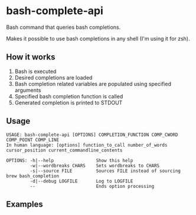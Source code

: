 # bash-complete-api

Bash command that queries bash completions.

Makes it possible to use bash completions in any shell (I'm using it for zsh).
## How it works

1. Bash is executed
1. Desired completions are loaded
1. Bash completion related variables are populated using specified arguments
1. Specified bash completion function is called
1. Generated completion is printed to STDOUT

## Usage
```
USAGE: bash-complete-api [OPTIONS] COMPLETION_FUNCTION COMP_CWORD COMP_POINT COMP_LINE
In human language: [options] function_to_call number_of_words cursor_position current_commandline_contents
 
OPTIONS: -h|--help                Show this help
         -w|--wordbreaks CHARS    Sets wordbreaks to CHARS
         -s|--source FILE         Sources FILE instead of sourcing brew bash_completion
         -d|--debug LOGFILE       Log to LOGFILE
         --                       Ends option processing
```
[//]: # "Coming soon:"

[//]: # "-F|--deduce-function     Deduces completion function therefore it does not have to be specified as an argument"

## Examples
